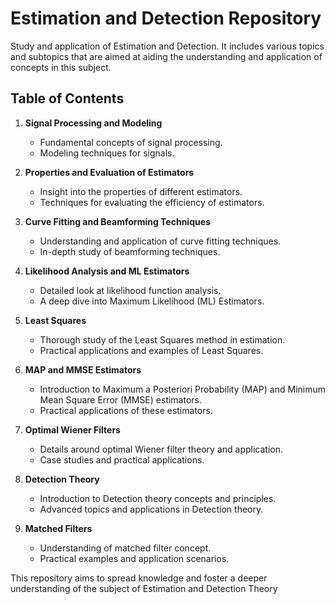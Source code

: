 # Estimation and Detection Repository

Study and application of Estimation and Detection. It includes various topics and subtopics that are aimed at aiding the understanding and application of concepts in this subject.

## Table of Contents

1. **Signal Processing and Modeling**
    - Fundamental concepts of signal processing.
    - Modeling techniques for signals.

2. **Properties and Evaluation of Estimators**
    - Insight into the properties of different estimators.
    - Techniques for evaluating the efficiency of estimators.

3. **Curve Fitting and Beamforming Techniques**
    - Understanding and application of curve fitting techniques.
    - In-depth study of beamforming techniques.

4. **Likelihood Analysis and ML Estimators**
    - Detailed look at likelihood function analysis.
    - A deep dive into Maximum Likelihood (ML) Estimators.

5. **Least Squares**
    - Thorough study of the Least Squares method in estimation.
    - Practical applications and examples of Least Squares.

6. **MAP and MMSE Estimators**
    - Introduction to Maximum a Posteriori Probability (MAP) and Minimum Mean Square Error (MMSE) estimators.
    - Practical applications of these estimators.

7. **Optimal Wiener Filters**
    - Details around optimal Wiener filter theory and application.
    - Case studies and practical applications.

8. **Detection Theory**
    - Introduction to Detection theory concepts and principles.
    - Advanced topics and applications in Detection theory.

9. **Matched Filters**
    - Understanding of matched filter concept.
    - Practical examples and application scenarios.

This repository aims to spread knowledge and foster a deeper understanding of the subject of Estimation and Detection Theory
